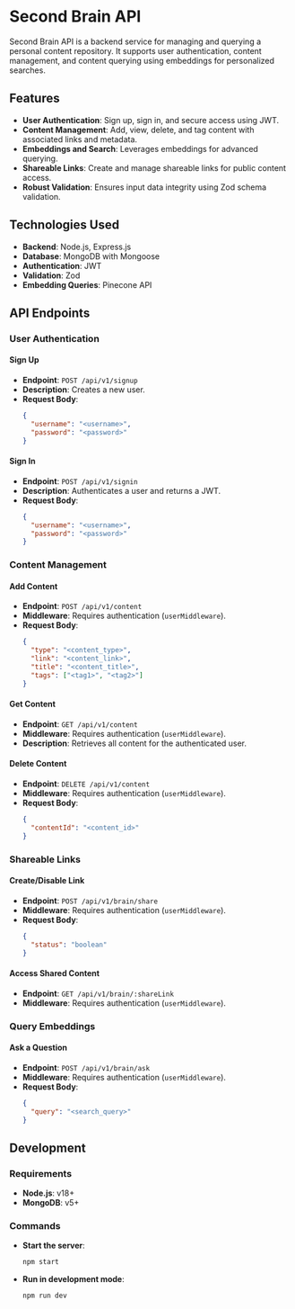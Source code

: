 # Second Brain API

Second Brain API is a backend service for managing and querying a personal content repository. It supports user authentication, content management, and content querying using embeddings for personalized searches.

## Features

- **User Authentication**: Sign up, sign in, and secure access using JWT.
- **Content Management**: Add, view, delete, and tag content with associated links and metadata.
- **Embeddings and Search**: Leverages embeddings for advanced querying.
- **Shareable Links**: Create and manage shareable links for public content access.
- **Robust Validation**: Ensures input data integrity using Zod schema validation.

## Technologies Used

- **Backend**: Node.js, Express.js
- **Database**: MongoDB with Mongoose
- **Authentication**: JWT
- **Validation**: Zod
- **Embedding Queries**: Pinecone API


## API Endpoints

### User Authentication

#### Sign Up
- **Endpoint**: `POST /api/v1/signup`
- **Description**: Creates a new user.
- **Request Body**:
  ```json
  {
    "username": "<username>",
    "password": "<password>"
  }
  ```

#### Sign In
- **Endpoint**: `POST /api/v1/signin`
- **Description**: Authenticates a user and returns a JWT.
- **Request Body**:
  ```json
  {
    "username": "<username>",
    "password": "<password>"
  }
  ```

### Content Management

#### Add Content
- **Endpoint**: `POST /api/v1/content`
- **Middleware**: Requires authentication (`userMiddleware`).
- **Request Body**:
  ```json
  {
    "type": "<content_type>",
    "link": "<content_link>",
    "title": "<content_title>",
    "tags": ["<tag1>", "<tag2>"]
  }
  ```

#### Get Content
- **Endpoint**: `GET /api/v1/content`
- **Middleware**: Requires authentication (`userMiddleware`).
- **Description**: Retrieves all content for the authenticated user.

#### Delete Content
- **Endpoint**: `DELETE /api/v1/content`
- **Middleware**: Requires authentication (`userMiddleware`).
- **Request Body**:
  ```json
  {
    "contentId": "<content_id>"
  }
  ```

### Shareable Links

#### Create/Disable Link
- **Endpoint**: `POST /api/v1/brain/share`
- **Middleware**: Requires authentication (`userMiddleware`).
- **Request Body**:
  ```json
  {
    "status": "boolean"
  }
  ```
  
#### Access Shared Content
- **Endpoint**: `GET /api/v1/brain/:shareLink`
- **Middleware**: Requires authentication (`userMiddleware`).

### Query Embeddings

#### Ask a Question
- **Endpoint**: `POST /api/v1/brain/ask`
- **Middleware**: Requires authentication (`userMiddleware`).
- **Request Body**:
  ```json
  {
    "query": "<search_query>"
  }
  ```

## Development

### Requirements
- **Node.js**: v18+
- **MongoDB**: v5+

### Commands
- **Start the server**:
  ```bash
  npm start
  ```
- **Run in development mode**:
  ```bash
  npm run dev
  ```


